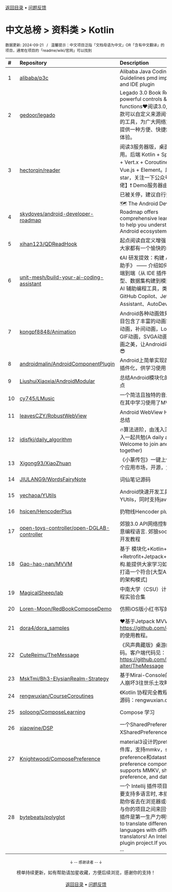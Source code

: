 <a href="https://github.com/GrowingGit/GitHub-Chinese-Top-Charts#github中文排行榜">返回目录</a> • <a href="/content/docs/feedback.md">问题反馈</a>

# 中文总榜 > 资料类 > Kotlin
<sub>数据更新: 2024-09-21&nbsp;&nbsp;&nbsp;/&nbsp;&nbsp;&nbsp;温馨提示：中文项目泛指「文档母语为中文」OR「含有中文翻译」的项目，通常在项目的「readme/wiki/官网」可以找到</sub>

|#|Repository|Description|Stars|Updated|
|:-|:-|:-|:-|:-|
|1|[alibaba/p3c](https://github.com/alibaba/p3c)|Alibaba Java Coding Guidelines pmd implements and IDE plugin|30385|2024-08-06|
|2|[gedoor/legado](https://github.com/gedoor/legado)|Legado 3.0 Book Reader with powerful controls & full functions❤️阅读3.0, 阅读是一款可以自定义来源阅读网络内容的工具，为广大网络文学爱好者提供一种方便、快捷舒适的试读体验。|28391|2024-09-20|
|3|[hectorqin/reader](https://github.com/hectorqin/reader)|阅读3服务器版，桌面端，iOS可用。后端 Kotlin + Spring Boot + Vert.x + Coroutine ；前端 Vue.js + Element。麻烦点点star，关注一下公众号【假装大佬】❗️  Demo服务器由于未备案已被关停，建议自行搭建|7865|2024-07-27|
|4|[skydoves/android-developer-roadmap](https://github.com/skydoves/android-developer-roadmap)| 🗺 The Android Developer Roadmap offers comprehensive learning paths to help you understand Android ecosystems.|7237|2024-09-06|
|5|[xihan123/QDReadHook](https://github.com/xihan123/QDReadHook)|起点阅读自定义增强 Xp 模块,愿大家都有一个愉快的看书体验|766|2024-09-19|
|6|[unit-mesh/build-your-ai-coding-assistant](https://github.com/unit-mesh/build-your-ai-coding-assistant)|《AI 研发提效：构建 AI 辅助编码助手》 —— 介绍如何 DIY 一个端到端（从 IDE  插件、模型选型、数据集构建到模型微调）的 AI 辅助编程工具，类似于 GitHub Copilot、JetBrains AI Assistant、AutoDev 等。|541|2024-07-05|
|7|[kongpf8848/Animation](https://github.com/kongpf8848/Animation)|Android各种动画效果合集，项目包含了丰富的动画实例(逐帧动画，补间动画，Lottie动画，GIF动画，SVGA动画)，体验动画之美，让Android动起来😊😄😎|471|2024-06-29|
|8|[androidmalin/AndroidComponentPlugin](https://github.com/androidmalin/AndroidComponentPlugin)|Android上简单实现四大组件的插件化，供学习使用|458|2024-07-06|
|9|[LiushuiXiaoxia/AndroidModular](https://github.com/LiushuiXiaoxia/AndroidModular)|总结Android模块化的一些技术点|359|2024-06-17|
|10|[cy745/LMusic](https://github.com/cy745/LMusic)|一个简洁且独特的音乐播放器，在其中学习使用了MVVM架构|202|2024-09-19|
|11|[leavesCZY/RobustWebView](https://github.com/leavesCZY/RobustWebView)|Android WebView H5 秒开方案总结|110|2024-05-01|
|12|[idisfkj/daily_algorithm](https://github.com/idisfkj/daily_algorithm)|🔥算法进阶，由浅入深，欢迎加入一起共勉(A daily algorithm，Welcome to join and share together)|98|2024-06-23|
|13|[Xigong93/XiaoZhuan](https://github.com/Xigong93/XiaoZhuan)|《小篆传包》一键上传Apk到多个应用市场，开源，免费|91|2024-07-18|
|14|[JIULANG9/WordsFairyNote](https://github.com/JIULANG9/WordsFairyNote)|词仙笔记源码|89|2024-08-12|
|15|[yechaoa/YUtils](https://github.com/yechaoa/YUtils)|Android快速开发工具集合——YUtils，同时支持java和kotlin|85|2024-04-06|
|16|[hsicen/HencoderPlus](https://github.com/hsicen/HencoderPlus)|扔物线Hencoder plus系列课程 |74|2024-09-12|
|17|[open-toys-controller/open-DGLAB-controller](https://github.com/open-toys-controller/open-DGLAB-controller)|郊狼3.0 API网络控制器. 支持任意编程语言. 郊狼socket控制器开发教程|72|2024-05-27|
|18|[Gao-hao-nan/MVVM](https://github.com/Gao-hao-nan/MVVM)|基于 模块化+Kotlin+协程+Retrofit+Jetpack+MVVM 架构.能提供大家学习如何从0到1打造一个符合[大型Android项目的架构模式]|46|2024-07-12|
|19|[MagicalSheep/lab](https://github.com/MagicalSheep/lab)|中南大学（CSU）计算机学院课程实验合集|46|2024-06-03|
|20|[Loren-Moon/RedBookComposeDemo](https://github.com/Loren-Moon/RedBookComposeDemo)|仿照iOS版小红书写的简单demo|36|2024-08-25|
|21|[dora4/dora_samples](https://github.com/dora4/dora_samples)|❤️基于Jetpack MVVM，https://github.com/dora4/dora 的使用教程。|17|2024-09-14|
|22|[CuteReimu/TheMessage](https://github.com/CuteReimu/TheMessage)|《风声典藏版》桌游的服务端代码。客户端代码见：https://github.com/Death-alter/TheMessage|16|2024-09-20|
|23|[MskTmi/Bh3-ElysianRealm-Strategy](https://github.com/MskTmi/Bh3-ElysianRealm-Strategy)|基于Mirai-Console的QQ机器人崩坏3往世乐土攻略插件|16|2024-05-28|
|24|[rengwuxian/CourseCoroutines](https://github.com/rengwuxian/CourseCoroutines)|《Kotlin 协程完全教程》的配套源码：rengwuxian.com/kc|11|2024-09-02|
|25|[soloong/ComposeLearning](https://github.com/soloong/ComposeLearning)|Compose  学习|11|2024-07-20|
|26|[xiaowine/DSP](https://github.com/xiaowine/DSP)|一个SharedPreferences和XSharedPreferences的封装库|10|2024-06-17|
|27|[Knightwood/ComposePreference](https://github.com/Knightwood/ComposePreference)|material3设计的preference组件库，支持mmkv，shared preference和datastore(md3 preference component, which supports MMKV, shared preference, and datastore)|9|2024-08-07|
|28|[bytebeats/polyglot](https://github.com/bytebeats/polyglot)|一个 Intellij 插件项目, 当工程需要支持多语言时, 本插件能够帮助你省去在浏览器或者翻译软件与你的项目之间来回切换的麻烦. 插件是第一生产力啊! Polyglot: to translate different languages with different translators! An Intellij platform plugin project.If your project ...|9|2024-05-08|

<div align="center">
    <p><sub>↓ -- 感谢读者 -- ↓</sub></p>
    榜单持续更新，如有帮助请加星收藏，方便后续浏览，感谢你的支持！
</div>

<br/>

<div align="center"><a href="https://github.com/GrowingGit/GitHub-Chinese-Top-Charts#github中文排行榜">返回目录</a> • <a href="/content/docs/feedback.md">问题反馈</a></div>
